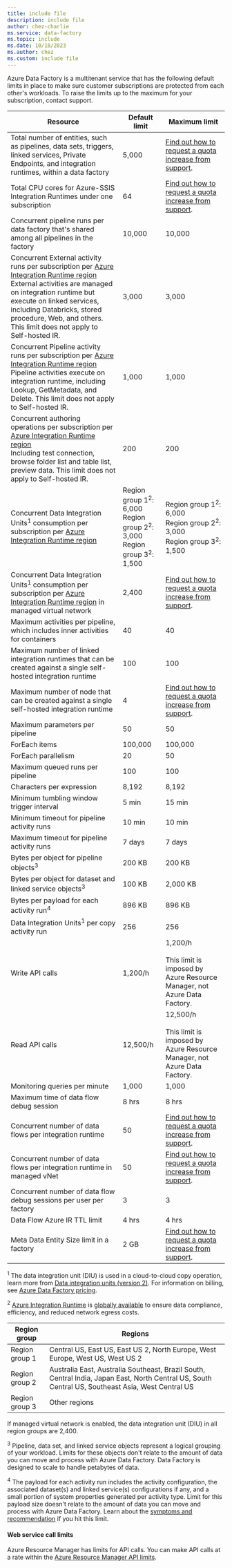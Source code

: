 ```yaml
---
title: include file
description: include file
author: chez-charlie
ms.service: data-factory
ms.topic: include
ms.date: 10/18/2023
ms.author: chez
ms.custom: include file
---
```


Azure Data Factory is a multitenant service that has the following default limits in place to make sure customer subscriptions are protected from each other's workloads. To raise the limits up to the maximum for your subscription, contact support.

| Resource | Default limit | Maximum limit |
| -------- | ------------- | ------------- |
| Total number of entities, such as pipelines, data sets, triggers, linked services, Private Endpoints, and integration runtimes, within a data factory | 5,000 | [Find out how to request a quota increase from support](https://azure.microsoft.com/blog/azure-limits-quotas-increase-requests/). |
| Total CPU cores for Azure-SSIS Integration Runtimes under one subscription | 64 | [Find out how to request a quota increase from support](https://azure.microsoft.com/blog/azure-limits-quotas-increase-requests/). |
| Concurrent pipeline runs per data factory that's shared among all pipelines in the factory | 10,000  | 10,000 |
| Concurrent External activity runs per subscription per [Azure Integration Runtime region](../articles/data-factory/concepts-integration-runtime.md#azure-ir-location)<br>External activities are managed on integration runtime but execute on linked services, including Databricks, stored procedure, Web, and others. This limit does not apply to Self-hosted IR. | 3,000 | 3,000 |
| Concurrent Pipeline activity runs per subscription per [Azure Integration Runtime region](../articles/data-factory/concepts-integration-runtime.md#azure-ir-location) <br>Pipeline activities execute on integration runtime, including Lookup, GetMetadata, and Delete. This limit does not apply to Self-hosted IR. | 1,000 | 1,000                                                        |
| Concurrent authoring operations per subscription per [Azure Integration Runtime region](../articles/data-factory/concepts-integration-runtime.md#azure-ir-location)<br>Including test connection, browse folder list and table list, preview data. This limit does not apply to Self-hosted IR. | 200 | 200                                                          |
| Concurrent Data Integration Units<sup>1</sup> consumption per subscription per [Azure Integration Runtime region](../articles/data-factory/concepts-integration-runtime.md#integration-runtime-location)| Region group 1<sup>2</sup>: 6,000<br>Region group 2<sup>2</sup>: 3,000<br>Region group 3<sup>2</sup>: 1,500 | Region group 1<sup>2</sup>: 6,000<br/>Region group 2<sup>2</sup>: 3,000<br/>Region group 3<sup>2</sup>: 1,500 |
| Concurrent Data Integration Units<sup>1</sup> consumption per subscription per [Azure Integration Runtime region](../articles/data-factory/concepts-integration-runtime.md#integration-runtime-location) in managed virtual network|  2,400 | [Find out how to request a quota increase from support](https://azure.microsoft.com/blog/azure-limits-quotas-increase-requests/). |
| Maximum activities per pipeline, which includes inner activities for containers | 40 | 40 |
| Maximum number of linked integration runtimes that can be created against a single self-hosted integration runtime | 100 | 100 |
| Maximum number of node that can be created against a single self-hosted integration runtime | 4 | [Find out how to request a quota increase from support](https://azure.microsoft.com/blog/azure-limits-quotas-increase-requests/). |
| Maximum parameters per pipeline | 50 | 50 |
| ForEach items | 100,000 | 100,000 |
| ForEach parallelism | 20 | 50 |
| Maximum queued runs per pipeline | 100 | 100 |
| Characters per expression | 8,192 | 8,192 |
| Minimum tumbling window trigger interval | 5 min | 15 min |
| Minimum timeout for pipeline activity runs | 10 min | 10 min |
| Maximum timeout for pipeline activity runs | 7 days | 7 days |
| Bytes per object for pipeline objects<sup>3</sup> | 200 KB | 200 KB |
| Bytes per object for dataset and linked service objects<sup>3</sup> | 100 KB | 2,000 KB |
| Bytes per payload for each activity run<sup>4</sup> | 896 KB | 896 KB |
| Data Integration Units<sup>1</sup> per copy activity run | 256 | 256 |
| Write API calls | 1,200/h | 1,200/h<br/><br/> This limit is imposed by Azure Resource Manager, not Azure Data Factory. |
| Read API calls | 12,500/h | 12,500/h<br/><br/> This limit is imposed by Azure Resource Manager, not Azure Data Factory. |
| Monitoring queries per minute | 1,000 | 1,000 |
| Maximum time of data flow debug session | 8 hrs | 8 hrs |
| Concurrent number of data flows per integration runtime | 50 | [Find out how to request a quota increase from support](https://azure.microsoft.com/blog/azure-limits-quotas-increase-requests/). |
| Concurrent number of data flows per integration runtime in managed vNet| 50 | [Find out how to request a quota increase from support](https://azure.microsoft.com/blog/azure-limits-quotas-increase-requests/). |
| Concurrent number of data flow debug sessions per user per factory | 3 | 3 |
| Data Flow Azure IR TTL limit | 4 hrs |  4 hrs |
| Meta Data Entity Size limit in a factory | 2 GB | [Find out how to request a quota increase from support](https://azure.microsoft.com/blog/azure-limits-quotas-increase-requests/). |

<sup>1</sup> The data integration unit (DIU) is used in a cloud-to-cloud copy operation, learn more from [Data integration units (version 2)](../articles/data-factory/copy-activity-performance.md#data-integration-units). For information on billing, see [Azure Data Factory pricing](https://azure.microsoft.com/pricing/details/data-factory/).

<sup>2</sup> [Azure Integration Runtime](../articles/data-factory/concepts-integration-runtime.md#azure-integration-runtime) is [globally available](https://azure.microsoft.com/global-infrastructure/services/) to ensure data compliance, efficiency, and reduced network egress costs. 

| Region group | Regions |
| -------- | ------ |
| Region group 1 | Central US, East US, East US 2, North Europe, West Europe, West US, West US 2 |
| Region group 2 | Australia East, Australia Southeast, Brazil South, Central India, Japan East, North Central US, South Central US, Southeast Asia, West Central US |
| Region group 3 | Other regions |

If managed virtual network is enabled, the data integration unit (DIU) in all region groups are 2,400.

<sup>3</sup> Pipeline, data set, and linked service objects represent a logical grouping of your workload. Limits for these objects don't relate to the amount of data you can move and process with Azure Data Factory. Data Factory is designed to scale to handle petabytes of data.

<sup>4</sup> The payload for each activity run includes the activity configuration, the associated dataset(s) and linked service(s) configurations if any, and a small portion of system properties generated per activity type. Limit for this payload size doesn't relate to the amount of data you can move and process with Azure Data Factory. Learn about the [symptoms and recommendation](../articles/data-factory/data-factory-troubleshoot-guide.md#payload-is-too-large) if you hit this limit.

#### Web service call limits
Azure Resource Manager has limits for API calls. You can make API calls at a rate within the [Azure Resource Manager API limits](../articles/azure-resource-manager/management/azure-subscription-service-limits.md#resource-group-limits).
